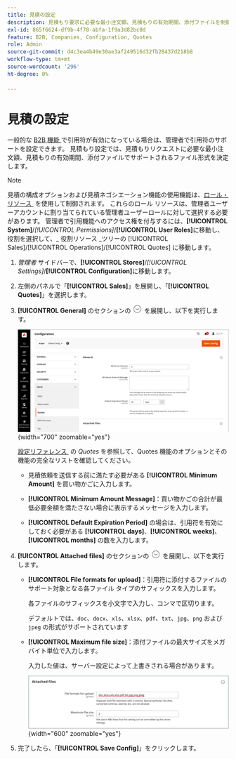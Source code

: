 ```yaml
---
title: 見積の設定
description: 見積もり要求に必要な最小注文額、見積もりの有効期間、添付ファイルを制御する見積もり設定について説明します。
exl-id: 865f6624-df9b-4f78-abfa-1f9a3d82bc0d
feature: B2B, Companies, Configuration, Quotes
role: Admin
source-git-commit: d4c3ea4b49e30ae3af249516d32fb28437d218b8
workflow-type: tm+mt
source-wordcount: '296'
ht-degree: 0%

---
```


# 見積の設定

一般的な [B2B 機能 &#x200B;](enable-basic-features.md) で引用符が有効になっている場合は、管理者で引用符のサポートを設定できます。 見積もり設定では、見積もりリクエストに必要な最小注文額、見積もりの有効期間、添付ファイルでサポートされるファイル形式を決定します。

>[!NOTE]
>
>見積の構成オプションおよび見積ネゴシエーション機能の使用機能は、[&#x200B; ロール・リソース &#x200B;](../systems/permissions-user-roles.md#role-resources) を使用して制御されます。 これらのロール リソースは、管理者ユーザーアカウントに割り当てられている管理者ユーザーロールに対して選択する必要があります。 管理者で引用機能へのアクセス権を付与するには、**[!UICONTROL System]**/_[!UICONTROL Permissions]_/**[!UICONTROL User Roles]**&#x200B;に移動し、役割を選択して、_ 役割リソース _ツリーの [!UICONTROL Sales]/[!UICONTROL Operations]/[!UICONTROL Quotes] に移動します。

1. _管理者_ サイドバーで、**[!UICONTROL Stores]**/_[!UICONTROL Settings]_/**[!UICONTROL Configuration]**&#x200B;に移動します。

1. 左側のパネルで「**[!UICONTROL Sales]**」を展開し、「**[!UICONTROL Quotes]**」を選択します。

1. **[!UICONTROL General]** のセクションの ![&#x200B; 展開セレクター &#x200B;](../assets/icon-display-expand.png) を展開し、以下を実行します。

   ![&#x200B; 販売見積の構成 – 一般 &#x200B;](./assets/quotes-general.png){width="700" zoomable="yes"}

   [&#x200B; 設定リファレンス &#x200B;](../configuration-reference/sales/quotes.md) の _Quotes_ を参照して、Quotes 機能のオプションとその機能の完全なリストを確認してください。

   - 見積依頼を送信する前に満たす必要がある **[!UICONTROL Minimum Amount]** を買い物かごに入力します。

   - **[!UICONTROL Minimum Amount Message]**：買い物かごの合計が最低必要金額を満たさない場合に表示するメッセージを入力します。

   - **[!UICONTROL Default Expiration Period]** の場合は、引用符を有効にしておく必要がある **[!UICONTROL days]**、**[!UICONTROL weeks]**、**[!UICONTROL months]** の数を入力します。

1. **[!UICONTROL Attached files]** のセクションの ![&#x200B; 展開セレクター &#x200B;](../assets/icon-display-expand.png) を展開し、以下を実行します。

   - **[!UICONTROL File formats for upload]**：引用符に添付するファイルのサポート対象となる各ファイル タイプのサフィックスを入力します。

     各ファイルのサフィックスを小文字で入力し、コンマで区切ります。

     デフォルトでは、`doc`、`docx`、`xls`、`xlsx`、`pdf`、`txt`、`jpg`、`png` および `jpeg` の形式がサポートされています

   - **[!UICONTROL Maximum file size]**：添付ファイルの最大サイズをメガバイト単位で入力します。

     入力した値は、サーバー設定によって上書きされる場合があります。

     ![&#x200B; 販売見積の構成 – 添付ファイル &#x200B;](./assets/quotes-attached-files.png){width="600" zoomable="yes"}

1. 完了したら、「**[!UICONTROL Save Config]**」をクリックします。
